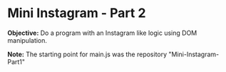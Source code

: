 # Mini Instagram - Part 2

**Objective:** Do a program with an Instagram like logic using DOM manipulation.

**Note:** The starting point for main.js was the repository "Mini-Instagram-Part1"
